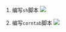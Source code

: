 1. 编写`sh`脚本
![](https://zero-world-images-store.oss-cn-hangzhou.aliyuncs.com/doc-images/20200712222524.png)

2. 编写`corntab`脚本
![](https://zero-world-images-store.oss-cn-hangzhou.aliyuncs.com/doc-images/20200712222718.png)

